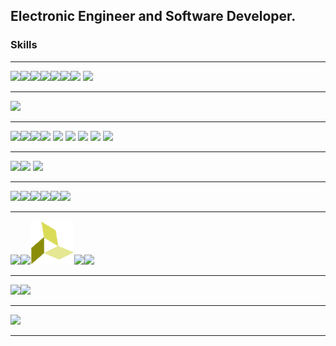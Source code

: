 ## Electronic Engineer and Software Developer.

### Skills
---

<img src="https://cdn.jsdelivr.net/gh/devicons/devicon/icons/androidstudio/androidstudio-original-wordmark.svg" width='70' /><img src="https://cdn.jsdelivr.net/gh/devicons/devicon/icons/java/java-original-wordmark.svg" width='70'/><img src="https://miro.medium.com/max/400/1*9tVpRN7cCovFMavU4PVg2w.png" width='70'/><img src="https://cdn.jsdelivr.net/gh/devicons/devicon@latest/icons/gradle/gradle-original-wordmark.svg" width='70' /><img src="https://cdn.jsdelivr.net/gh/devicons/devicon/icons/kotlin/kotlin-original-wordmark.svg" width='70' /><img src="https://cdn.jsdelivr.net/gh/devicons/devicon@latest/icons/intellij/intellij-original.svg" width='70'/><img src="https://cdn.jsdelivr.net/gh/devicons/devicon@latest/icons/spring/spring-original-wordmark.svg" width='70'/>
<img src="https://cdn.jsdelivr.net/gh/devicons/devicon@latest/icons/mysql/mysql-original-wordmark.svg" width='70'/>
          

---
          
<img src="https://cdn.jsdelivr.net/gh/devicons/devicon/icons/latex/latex-original.svg" width='70' />

---

<img src="https://cdn.jsdelivr.net/gh/devicons/devicon/icons/javascript/javascript-original.svg" width='70'/><img src="https://cdn.jsdelivr.net/gh/devicons/devicon/icons/nodejs/nodejs-original-wordmark.svg" width='70'/><img src="https://cdn.jsdelivr.net/gh/devicons/devicon/icons/bootstrap/bootstrap-original-wordmark.svg" width='70'/><img src="https://cdn.jsdelivr.net/gh/devicons/devicon/icons/html5/html5-original-wordmark.svg" width='70'/>
<img src="https://cdn.jsdelivr.net/gh/devicons/devicon@latest/icons/bun/bun-original.svg" width='70'/>
<img src="https://cdn.jsdelivr.net/gh/devicons/devicon@latest/icons/react/react-original-wordmark.svg" width='70'/>
<img src="https://cdn.jsdelivr.net/gh/devicons/devicon@latest/icons/docker/docker-original-wordmark.svg" width='70'/>
<img src="https://cdn.jsdelivr.net/gh/devicons/devicon@latest/icons/mongodb/mongodb-original-wordmark.svg" width='70'/>
<img src="https://cdn.jsdelivr.net/gh/devicons/devicon@latest/icons/typescript/typescript-original.svg" width='70'/>
            
---
<img src="https://cdn.jsdelivr.net/gh/devicons/devicon/icons/python/python-original-wordmark.svg" width='70' /><img src="https://cdn.jsdelivr.net/gh/devicons/devicon/icons/pycharm/pycharm-original-wordmark.svg" width='70' />
<img src="https://cdn.jsdelivr.net/gh/devicons/devicon@latest/icons/pandas/pandas-original-wordmark.svg" width='70'/>

---

<img src="https://cdn.jsdelivr.net/gh/devicons/devicon/icons/c/c-original.svg" width='70'/><img src="https://cdn.jsdelivr.net/gh/devicons/devicon/icons/cplusplus/cplusplus-original.svg" width='70'/><img src="https://cdn.jsdelivr.net/gh/devicons/devicon@latest/icons/csharp/csharp-original.svg" width='70'/><img src="https://cdn.jsdelivr.net/gh/devicons/devicon@latest/icons/dot-net/dot-net-original-wordmark.svg" width='70'/><img src="https://cdn.jsdelivr.net/gh/devicons/devicon@latest/icons/fsharp/fsharp-original.svg" width='70'/><img src="https://cdn.jsdelivr.net/gh/devicons/devicon@latest/icons/nuget/nuget-original-wordmark.svg" width='70'/>
          
          

---

<img src="https://www.kojac.nl/tailwind/images/embedded_systems/fpga.png" width='70' /><img src="https://play-lh.googleusercontent.com/xeuSfQHt8wEb-JdcXLtReGF-KO8_Rd2UMOL0vSB6bS9qlxdAGQ0VR4mM9wVeEb76EA" width='70'/><img src="https://raw.githubusercontent.com/hmaarrfk/useful-icons/master/vivado-icons/vivado.png" width='70'/><img src="https://encrypted-tbn0.gstatic.com/images?q=tbn:ANd9GcSOld_hU0HoDg0F4-L7uHmCsl-P_jXNlUb2OyPPNP3viw&s" width='170'/><img src="https://repository-images.githubusercontent.com/49994966/2f735400-686e-11ea-800f-46bc46c5ff99" width='170'/>

---

<img src="https://seeklogo.com/images/M/matlab-logo-AE6C96A5DD-seeklogo.com.png" width='70' /><img src="https://upload.wikimedia.org/wikipedia/commons/3/36/Simulink_Logo_%28non-wordmark%29.png" width='70' />

---

<img src="https://cdn.jsdelivr.net/gh/devicons/devicon@latest/icons/blender/blender-original-wordmark.svg" width='70'/>


---

<!--

icono solo de xilinx
<img src="https://static.wixstatic.com/media/3b5532_3ec15bd2df62436081f0798f36592d89~mv2.png/v1/fill/w_366,h_366,al_c/3b5532_3ec15bd2df62436081f0798f36592d89~mv2.png" width='70'/>


<img src="" width='70'/>
**raulest50/raulest50** is a ✨ _special_ ✨ repository because its `README.md` (this file) appears on your GitHub profile.

Here are some ideas to get you started:

- 🔭 I’m currently working on ...
- 🌱 I’m currently learning ...
- 👯 I’m looking to collaborate on ...
- 🤔 I’m looking for help with ...
- 💬 Ask me about ...
- 📫 How to reach me: ...
- 😄 Pronouns: ...
- ⚡ Fun fact: ...
-->
